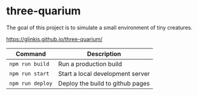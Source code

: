 # three-quarium

The goal of this project is to simulate a small environment of tiny creatures.

<https://glinkis.github.io/three-quarium/>

| Command          | Description                      |
| ---------------- | -------------------------------- |
| `npm run build`  | Run a production build           |
| `npm run start`  | Start a local development server |
| `npm run deploy` | Deploy the build to github pages |

